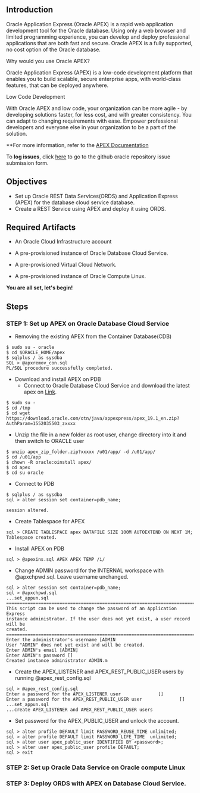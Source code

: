 ## Introduction

Oracle Application Express (Oracle APEX) is a rapid web application development tool for the Oracle database. Using only a web browser and limited programming experience, you can develop and deploy professional applications that are both fast and secure. Oracle APEX is a fully supported, no cost option of the Oracle database.

Why would you use Oracle APEX?

Oracle Application Express (APEX) is a low-code development platform that enables you to build scalable, secure enterprise apps, with world-class features, that can be deployed anywhere.

Low Code Development

With Oracle APEX and low code, your organization can be more agile - by developing solutions faster, for less cost, and with greater consistency. You can adapt to changing requirements with ease. Empower professional developers and everyone else in your organization to be a part of the solution.

**For more information, refer to the [APEX Documentation](https://apex.oracle.com/en/platform/low-code/)

To **log issues**, click [here](https://github.com/oracle/learning-library/issues/new) to go to the github oracle repository issue submission form.

## Objectives

- Set up Oracle REST Data Services(ORDS) and Application Express (APEX) for the database cloud service database.
- Create a REST Service using APEX and deploy it using ORDS.


## Required Artifacts

- An Oracle Cloud Infrastructure account

- A pre-provisioned instance of Oracle Database Cloud Service.

- A pre-provisioned Virtual Cloud Network.

- A pre-provisioned instance of Oracle Compute Linux.



**You are all set, let's begin!**

## Steps

### **STEP 1: Set up APEX on Oracle Database Cloud Service**

- Removing the existing APEX from the Container Database(CDB)
```
$ sudo su - oracle
$ cd $ORACLE_HOME/apex
$ sqlplus / as sysdba
SQL > @apxremov_con.sql
PL/SQL procedure successfully completed.
```

- Download and install APEX on PDB
    * Connect to Oracle Database Cloud Service and download the latest apex on [Link](https://www.oracle.com/tools/downloads/apex-downloads.html).


```
$ sudo su -
$ cd /tmp
$ cd wget https://download.oracle.com/otn/java/appexpress/apex_19.1_en.zip?AuthParam=1552035503_zxxxx
```

- Unzip the file in a new folder as root user, change directory into it and then switch to ORACLE user

```
$ unzip apex_zip_folder.zip?xxxxx /u01/app/ -d /u01/app/
$ cd /u01/app
$ chown -R oracle:oinstall apex/
$ cd apex
$ cd su oracle
```

- Connect to PDB
```
$ sqlplus / as sysdba
sql > alter session set container=pdb_name;

session altered.
```

- Create Tablespace for APEX

```
sql > CREATE TABLESPACE apex DATAFILE SIZE 100M AUTOEXTEND ON NEXT 1M;
Tablespace created.
```
- Install APEX on PDB

```
sql > @apexins.sql APEX APEX TEMP /i/
```

- Change ADMIN password for the INTERNAL workspace with @apxchpwd.sql. Leave username unchanged.

```
sql > alter session set container=pdb_name;
sql > @apxchpwd.sql
...set_appun.sql
================================================================================
This script can be used to change the password of an Application Express
instance administrator. If the user does not yet exist, a user record will be
created.
================================================================================
Enter the administrator's username [ADMIN 
User "ADMIN" does not yet exist and will be created.
Enter ADMIN's email [ADMIN]
Enter ADMIN's password []
Created instance administrator ADMIN.m
```

- Create the APEX_LISTENER and APEX_REST_PUBLIC_USER users by running @apex_rest_config.sql 

```
sql > @apex_rest_config.sql
Enter a password for the APEX_LISTENER user              []
Enter a password for the APEX_REST_PUBLIC_USER user              []
...set_appun.sql
...create APEX_LISTENER and APEX_REST_PUBLIC_USER users
```
- Set password for the APEX_PUBLIC_USER and unlock the account.
```
sql > alter profile DEFAULT limit PASSWORD_REUSE_TIME unlimited;
sql > alter profile DEFAULT limit PASSWORD_LIFE_TIME  unlimited;
sql > alter user apex_public_user IDENTIFIED BY <password>;
sql > alter user apex_public_user profile DEFAULT;
sql > exit
```



### **STEP 2: Set up Oracle Data Service on Oracle compute Linux**


### **STEP 3: Deploy ORDS with APEX on Database Cloud Service.**

